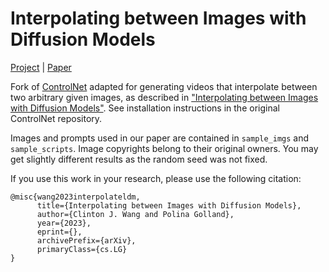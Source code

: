# Interpolating between Images with Diffusion Models

[Project](https://clintonjwang.github.io/https://clintonjwang.github.io/interpolation) | [Paper](https://arxiv.org/abs/2206.01178)

Fork of [ControlNet](https://github.com/lllyasviel/ControlNet) adapted for generating videos that interpolate between two arbitrary given images, as described in ["Interpolating between Images with Diffusion Models"](https://clintonjwang.github.io/interpolation). See installation instructions in the original ControlNet repository.

Images and prompts used in our paper are contained in `sample_imgs` and `sample_scripts`. Image copyrights belong to their original owners. You may get slightly different results as the random seed was not fixed.

If you use this work in your research, please use the following citation:
```
@misc{wang2023interpolateldm,
      title={Interpolating between Images with Diffusion Models}, 
      author={Clinton J. Wang and Polina Golland},
      year={2023},
      eprint={},
      archivePrefix={arXiv},
      primaryClass={cs.LG}
}
```
